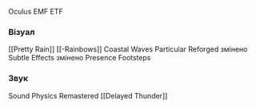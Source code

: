 Oculus
EMF
ETF

### Візуал
[[Pretty Rain]]
[[-Rainbows]]
Coastal Waves
Particular Reforged змінено
Subtle Effects змінено
Presence Footsteps
### Звук
Sound Physics Remastered
[[Delayed Thunder]]
